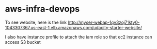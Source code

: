 # aws-infra-devops
To see website, here is the link
http://myser-webap-1qv3zoj71kty0-1043307367.us-east-1.elb.amazonaws.com/udacity-starter-website/

I also have instance profile to attach the iam role so that ec2 instance can access S3 bucket

